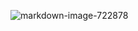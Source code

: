 ![markdown-image-722878](https://github.com/user-attachments/assets/72853c9e-21f9-4d66-839a-bc1db7fc4c6e)
